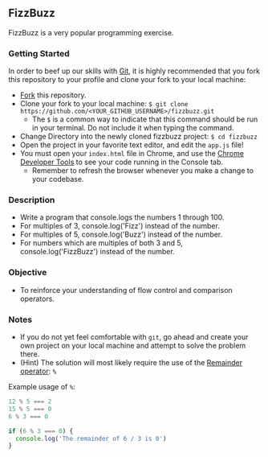 ## FizzBuzz
FizzBuzz is a very popular programming exercise.

### Getting Started
In order to beef up our skills with [Git](https://git-scm.com/), it is highly recommended that you fork this repository to your profile and clone your fork to your local machine:
- [Fork](https://help.github.com/articles/fork-a-repo/) this repository.
- Clone your fork to your local machine: `$ git clone https://github.com/<YOUR_GITHUB_USERNAME>/fizzbuzz.git`
  - The `$` is a common way to indicate that this command should be run in your terminal. Do not include it when typing the command.
- Change Directory into the newly cloned fizzbuzz project: `$ cd fizzbuzz`
- Open the project in your favorite text editor, and edit the `app.js` file!
- You must open your `index.html` file in Chrome, and use the [Chrome Developer Tools](https://developers.google.com/web/tools/chrome-devtools/) to see your code running in the Console tab.
  - Remember to refresh the browser whenever you make a change to your codebase.

### Description
- Write a program that console.logs the numbers 1 through 100.
- For multiples of 3, console.log('Fizz') instead of the number.
- For multiples of 5, console.log('Buzz') instead of the number.
- For numbers which are multiples of both 3 and 5, console.log('FizzBuzz') instead of the number.

### Objective
- To reinforce your understanding of flow control and comparison operators.

### Notes
- If you do not yet feel comfortable with `git`, go ahead and create your own project on your local machine and attempt to solve the problem there.
- (Hint) The solution will most likely require the use of the [Remainder operator](https://developer.mozilla.org/en-US/docs/Web/JavaScript/Reference/Operators/Arithmetic_Operators#Remainder_()): `%`

Example usage of `%`:
```javascript
12 % 5 === 2
15 % 5 === 0
6 % 3 === 0

if (6 % 3 === 0) {
  console.log('The remainder of 6 / 3 is 0')
}
```

